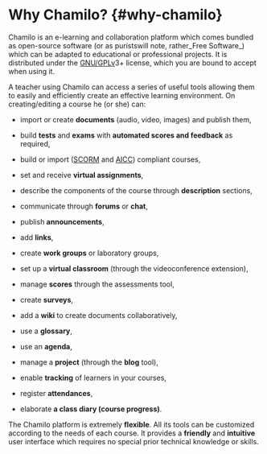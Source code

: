# Why Chamilo? {#why-chamilo}

Chamilo is an e-learning and collaboration platform which comes bundled as open-source software (or as puristswill note, rather_Free Software_) which can be adapted to educational or professional projects. It is distributed under the [GNU/](http://fr.wikipedia.org/wiki/Licence_publique_générale_GNU)[GPL](http://fr.wikipedia.org/wiki/Licence_publique_générale_GNU)[v](http://fr.wikipedia.org/wiki/Licence_publique_générale_GNU)3+ license, which you are bound to accept when using it.

A teacher using Chamilo can access a series of useful tools allowing them to easily and efficiently create an effective learning environment. On creating/editing a course he (or she) can:

*   import or create **documents** (audio, video, images) and publish them,

*   build **tests** and **exams** with **automated scores and feedback** as required,

*   build or import ([SCORM](http://fr.wikipedia.org/wiki/Sharable_Content_Object_Reference_Model) and [AICC](http://fr.wikipedia.org/wiki/Aviation_Industry_CBT_Committee)) compliant courses,

*   set and receive **virtual assignments**,

*   describe the components of the course through **description** sections,

*   communicate through **forums** or **chat**,

*   publish **announcements**,

*   add **links**,

*   create **work groups** or laboratory groups,

*   set up a **virtual classroom** (through the videoconference extension),

*   manage **scores** through the assessments tool,

*   create **surveys**,

*   add a **wiki** to create documents collaboratively,

*   use a **glossary**,

*   use an **agenda**,

*   manage a **project** (through the **blog** tool),

*   enable **tracking** of learners in your courses,

*   register **attendances**,

*   elaborate **a class diary (course progress)**.

The Chamilo platform is extremely **flexible**. All its tools can be customized according to the needs of each course. It provides a **friendly** and **intuitive** user interface which requires no special prior technical knowledge or skills.